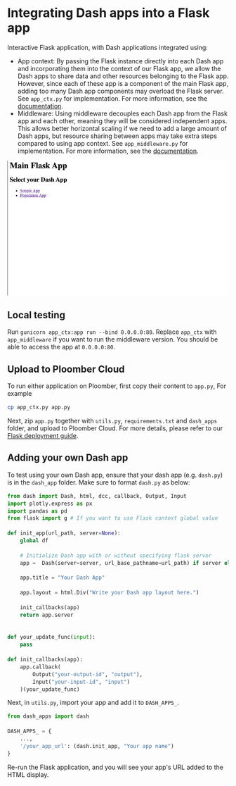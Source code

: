 # Integrating Dash apps into a Flask app

Interactive Flask application, with Dash applications integrated using:
- App context: By passing the Flask instance directly into each Dash app and incorporating them into the context of our Flask app, we allow the Dash apps to share data and other resources belonging to the Flask app. However, since each of these app is a component of the main Flask app, adding too many Dash app components may overload the Flask server. See `app_ctx.py` for implementation. For more information, see the [documentation](https://flask.palletsprojects.com/en/2.3.x/appcontext/).
- Middleware: Using middleware decouples each Dash app from the Flask app and each other, meaning they will be considered independent apps. This allows better horizontal scaling if we need to add a large amount of Dash apps, but resource sharing between apps may take extra steps compared to using app context. See `app_middleware.py` for implementation. For more information, see the [documentation](https://flask.palletsprojects.com/en/2.3.x/patterns/appdispatch/).

![](app.png)

## Local testing

Run `gunicorn app_ctx:app run --bind 0.0.0.0:80`. Replace `app_ctx` with `app_middleware` if you want to run the middleware version. You should be able to access the app at `0.0.0.0:80`.

## Upload to Ploomber Cloud

To run either application on Ploomber, first copy their content to `app.py`, For example
```bash
cp app_ctx.py app.py
```

Next, zip `app.py` together with `utils.py`, `requirements.txt` and `dash_apps` folder, and upload to Ploomber Cloud. For more details, please refer to our [Flask deployment guide](https://docs.cloud.ploomber.io/en/latest/apps/flask.html).

## Adding your own Dash app

To test using your own Dash app, ensure that your dash app (e.g. `dash.py`) is in the `dash_app` folder. Make sure to format `dash.py` as below:
```python
from dash import Dash, html, dcc, callback, Output, Input
import plotly.express as px
import pandas as pd
from flask import g # If you want to use Flask context global value

def init_app(url_path, server=None):
    global df

    # Initialize Dash app with or without specifying flask server
    app =  Dash(server=server, url_base_pathname=url_path) if server else Dash(requests_pathname_prefix=url_path)

    app.title = "Your Dash App"

    app.layout = html.Div("Write your Dash app layout here.")

    init_callbacks(app)
    return app.server


def your_update_func(input):
    pass

def init_callbacks(app):
    app.callback(
        Output("your-output-id", "output"), 
        Input("your-input-id", "input")
    )(your_update_func)
```

Next, in `utils.py`, import your app and add it to `DASH_APPS_`. 
```python
from dash_apps import dash

DASH_APPS_ = {
    ...,
    '/your_app_url': (dash.init_app, "Your app name")
}
```

Re-run the Flask application, and you will see your app's URL added to the HTML display.
